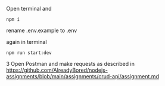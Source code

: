 
Open terminal and

```
npm i
```

rename .env.example to .env

again in terminal

```
npm run start:dev
```

3 Open Postman and make requests as described in
https://github.com/AlreadyBored/nodejs-assignments/blob/main/assignments/crud-api/assignment.md

